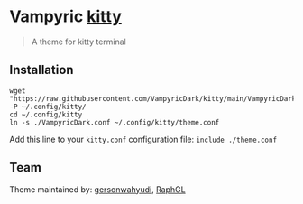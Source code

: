 # Vampyric [kitty](https://https://sw.kovidgoyal.net/kitty/)
> A theme for kitty terminal 

## Installation
```
wget "https://raw.githubusercontent.com/VampyricDark/kitty/main/VampyricDark.conf" -P ~/.config/kitty/
cd ~/.config/kitty
ln -s ./VampyricDark.conf ~/.config/kitty/theme.conf
```

Add this line to your ``kitty.conf`` configuration file:
```include ./theme.conf```

## Team

Theme maintained by:
[gersonwahyudi](https://github.com/gersonwahyudi), [RaphGL](https://github.com/RaphGL)

